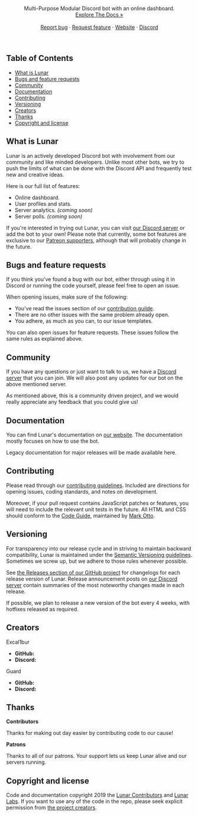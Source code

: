 ![]()
<div align="center">
  <p>
    Multi-Purpose Modular Discord bot with an online dashboard.
    <br>
    <a href="">Explore The Docs »</a>
    <br>
    <br>
    <a href="">Report bug</a>
    ·
    <a href="">Request feature</a>
    ·
    <a href="">Website</a>
    ·
    <a href="">Discord</a>
    <br>
    <br>
    <img src="" />
    <img src="" />
    <img src="" />
    <img src="" />
    <img src="" />
    
  </p>
</div>

## Table of Contents

- [What is Lunar](#what-is-lunar)
- [Bugs and feature requests](#bugs-and-feature-requests)
- [Community](#community)
- [Documentation](#documentation)
- [Contributing](#contributing)
- [Versioning](#versioning)
- [Creators](#creators)
- [Thanks](#thanks)
- [Copyright and license](#copyright-and-license)

## What is Lunar

Lunar is an actively developed Discord bot with involvement from our community and like minded developers. Unlike most other bots, we try to push the limits of what can be done with the Discord API and frequently test new and creative ideas.

Here is our full list of features:
- Online dashboard.
- User profiles and stats.
- Server analytics. *(coming soon)*
- Server polls. *(coming soon)*

If you're interested in trying out Lunar, you can visit [our Discord server]() or add the bot to your own! Please note that currently, some bot features are exclusive to our [Patreon supporters](), although that will probably change in the future.

## Bugs and feature requests

If you think you've found a bug with our bot, either through using it in Discord or running the code yourself, please feel free to open an issue.

When opening issues, make sure of the following:
- You've read the issues section of our [contribution guilde](#contributing).
- There are no other issues with the same problem already open.
- You adhere, as much as you can, to our issue templates.

You can also open issues for feature requests. These issues follow the same rules as explained above.

## Community

If you have any questions or just want to talk to us, we have a [Discord server]() that you can join. We will also post any updates for our bot on the above mentioned server.

As mentioned above, this is a community driven project, and we would really appreciate any feedback that you could give us!

## Documentation

You can find Lunar's documentation on [our website](). The documentation mostly focuses on how to use the bot.

Legacy documentation for major releases will be made available here.

## Contributing

Please read through our [contributing guidelines](). Included are directions for opening issues, coding standards, and notes on development.

Moreover, if your pull request contains JavaScript patches or features, you will need to include the relevant unit tests in the future. All HTML and CSS should conform to the [Code Guide](https://github.com/mdo/code-guide), maintained by [Mark Otto](https://github.com/mdo).

## Versioning

For transparency into our release cycle and in striving to maintain backward compatibility, Lunar is maintained under the [Semantic Versioning guidelines](https://semver.org/). Sometimes we screw up, but we adhere to those rules whenever possible.

See [the Releases section of our GitHub project]() for changelogs for each release version of Lunar. Release announcement posts on [our Discord server]() contain summaries of the most noteworthy changes made in each release.

If possible, we plan to release a new version of the bot every 4 weeks, with hotfixes released as required.

## Creators

Excal1bur
- **GitHub:** []()
- **Discord:**

Guard
- **GitHub:** []()
- **Discord:**

## Thanks

**Contributors**

Thanks for making out day easier by contributing code to our cause!

**Patrons**

Thanks to all of our patrons. Your support lets us keep Lunar alive and our servers running.

## Copyright and license

Code and documentation copyright 2019 the [Lunar Contributors](https://github.com/lunar-labs/Lunar-Bot/graphs/contributors) and [Lunar Labs](https://github.com/lunar-labs). If you want to use any of the code in the repo, please seek explicit permission from [the project creators](#creators).
